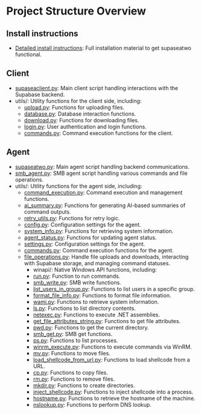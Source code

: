 # Project Structure Overview

## Install instructions

* [Detailed install instructions](install.md): Full installation material to get supaseatwo functional.

## Client

* [supaseaclient.py](supaseaclient.md): Main client script handling interactions with the Supabase backend.
* utils/: Utility functions for the client side, including:
  * [upload.py](upload.md): Functions for uploading files.
  * [database.py](database.md): Database interaction functions.
  * [download.py](download.md): Functions for downloading files.
  * [login.py](login.md): User authentication and login functions.
  * [commands.py](commands.md): Command execution functions for the client.

## Agent

* [supaseatwo.py](supaseatwo.md): Main agent script handling backend communications.
* [smb_agent.py](smb_agent.md): SMB agent script handling various commands and file operations.
* utils/: Utility functions for the agent side, including:
  * [command_execution.py](command_execution.md): Command execution and management functions.
  * [ai_summary.py](ai_summary.md): Functions for generating AI-based summaries of command outputs.
  * [retry_utils.py](retry_utils.md): Functions for retry logic.
  * [config.py](config.md): Configuration settings for the agent.
  * [system_info.py](system_info.md): Functions for retrieving system information.
  * [agent_status.py](agent_status.md): Functions for updating agent status.
  * [settings.py](settings.md): Configuration settings for the agent.
  * [commands.py](agent_commands.md): Command execution functions for the agent.
  * [file_operations.py](file_operations.md): Handle file uploads and downloads, interacting with Supabase storage, and managing command statuses.
      * winapi/: Native Windows API functions, including:
      * [run.py](run.md): Function to run commands.
      * [smb_write.py](smb_write.md): SMB write functions.
      * [list_users_in_group.py](list_users_in_group.md): Functions to list users in a specific group.
      * [format_file_info.py](format_file_info.md): Functions to format file information.
      * [wami.py](wami.md): Functions to retrieve system information.
      * [ls.py](ls.md): Functions to list directory contents.
      * [netexec.py](netexec.md): Functions to execute .NET assemblies.
      * [get_file_attributes_string.py](get_file_attributes_string.md): Functions to get file attributes.
      * [pwd.py](pwd.md): Functions to get the current directory.
      * [smb_get.py](smb_get.md): SMB get functions.
      * [ps.py](ps.md): Functions to list processes.
      * [winrm_execute.py](winrm_execute.md): Functions to execute commands via WinRM.
      * [mv.py](mv.md): Functions to move files.
      * [load_shellcode_from_url.py](load_shellcode_from_url.md): Functions to load shellcode from a URL.
      * [cp.py](cp.md): Functions to copy files.
      * [rm.py](rm.md): Functions to remove files.
      * [mkdir.py](mkdir.md): Functions to create directories.
      * [inject_shellcode.py](inject_shellcode.md): Functions to inject shellcode into a process.
      * [hostname.py](hostname.md): Functions to retrieve the hostname of the machine.
      * [nslookup.py](nslookup.md): Functions to perform DNS lookup.



